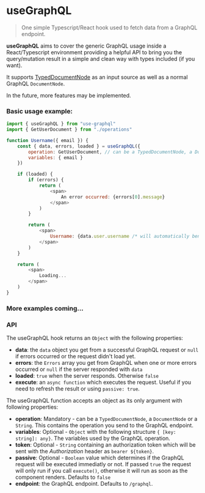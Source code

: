 # useGraphQL

> One simple Typescript/React hook used to fetch data from a GraphQL endpoint. 

**useGraphQL** aims to cover the generic GraphQL usage inside a React/Typescript environment providing a helpful API to bring you the query/mutation result in a simple and clean way with types included (if you want). 

It supports [TypedDocumentNode](https://github.com/dotansimha/graphql-typed-document-node) as an input source as well as a normal GraphQL `DocumentNode`. 

In the future, more features may be implemented.

### Basic usage example:

```javascript
import { useGraphQL } from "use-graphql"
import { GetUserDocument } from "./operations"

function Username({ email }) {
    const { data, errors, loaded } = useGraphQL({
        operation: GetUserDocument, // can be a TypedDocumentNode, a DocumentNode or a string 
        variables: { email }
    })

    if (loaded) {
        if (errors) {
            return (
                <span>
                    An error occurred: {errors[0].message}
                </span>
            )
        }

        return (
            <span>
                Username: {data.user.username /* will automatically benefit from autocomplete and type checking based on your schema and query.*/}
            </span>
        )
    }

    return (
        <span>
            Loading...
        </span>
    )
}
```

### More examples coming...

### API

The useGraphQL hook returns an `Object` with the following properties:

+ **data**: the `data` object you get from a successful GraphQL request or `null` if errors occurred or the request didn't load yet.
+ **errors**: the `Errors` array you get from GraphQL when one or more errors occurred or `null` if the server responded with `data`
+ **loaded**: `true` when the server responds. Otherwise `false`
+ **execute**: an `async function` which executes the request. Useful if you need to refresh the result or using `passive: true`.

The useGraphQL function accepts an object as its only argument with following properties:

+ **operation**: Mandatory - can be a `TypedDocumentNode`, a `DocumentNode` or a `String`. This contains the operation you send to the GraphQL endpoint.
+ **variables**: Optional - `Object` with the following structure `{ [key: string]: any}`. The variables used by the GraphQL operation.
+ **token**: Optional - `String` containing an authorization token which will be sent with the *Authorization* header as `bearer ${token}`.
+ **passive**: Optional - `Boolean` value which determines if the GraphQL request will be executed immediatly or not. If passed `true` the request will only run if you call `execute()`, otherwise it will run as soon as the component renders. Defaults to `false`
+ **endpoint**: the GraphQL endpoint. Defaults to `/graphql`.

